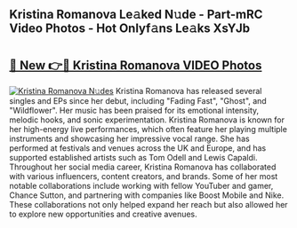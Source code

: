 ## Kristina Romanova Le𝚊ked N𝚞de - Part-mRC Video Photos - Hot Onlyf𝚊ns Le𝚊ks XsYJb

# <h2><a href="http://ab7948.deff.icu/?id=Kristina+Romanova">🔗 New 👉🔴 Kristina Romanova VIDEO Photos</a></h2>

[![Kristina Romanova N𝚞des](https://i.imgur.com/rIISA9y.gif)](http://ab7948.deff.icu/?id=Kristina+Romanova)
Kristina Romanova has released several singles and EPs since her debut, including "Fading Fast", "Ghost", and "Wildflower". Her music has been praised for its emotional intensity, melodic hooks, and sonic experimentation. Kristina Romanova is known for her high-energy live performances, which often feature her playing multiple instruments and showcasing her impressive vocal range. She has performed at festivals and venues across the UK and Europe, and has supported established artists such as Tom Odell and Lewis Capaldi. Throughout her social media career, Kristina Romanova has collaborated with various influencers, content creators, and brands. Some of her most notable collaborations include working with fellow YouTuber and gamer, Chance Sutton, and partnering with companies like Boost Mobile and Nike. These collaborations not only helped expand her reach but also allowed her to explore new opportunities and creative avenues.
